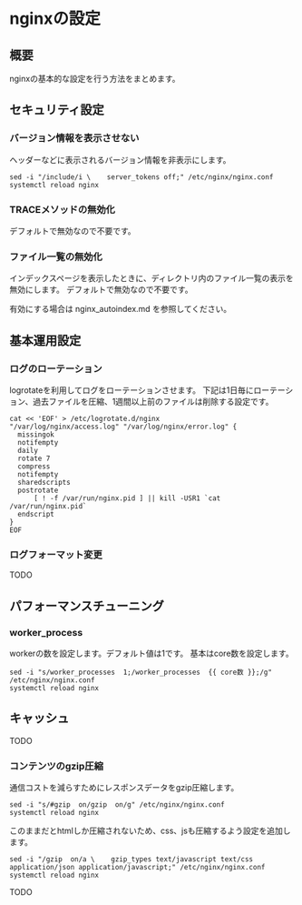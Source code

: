 # nginxの設定

## 概要

nginxの基本的な設定を行う方法をまとめます。

## セキュリティ設定

### バージョン情報を表示させない

ヘッダーなどに表示されるバージョン情報を非表示にします。

````
sed -i "/include/i \    server_tokens off;" /etc/nginx/nginx.conf
systemctl reload nginx
````

### TRACEメソッドの無効化

デフォルトで無効なので不要です。


### ファイル一覧の無効化

インデックスページを表示したときに、ディレクトリ内のファイル一覧の表示を無効にします。
デフォルトで無効なので不要です。

有効にする場合は nginx_autoindex.md を参照してください。


## 基本運用設定

### ログのローテーション

logrotateを利用してログをローテーションさせます。
下記は1日毎にローテーション、過去ファイルを圧縮、1週間以上前のファイルは削除する設定です。

````
cat << 'EOF' > /etc/logrotate.d/nginx
"/var/log/nginx/access.log" "/var/log/nginx/error.log" {
  missingok
  notifempty
  daily
  rotate 7
  compress
  notifempty
  sharedscripts
  postrotate
      [ ! -f /var/run/nginx.pid ] || kill -USR1 `cat /var/run/nginx.pid`
  endscript
}
EOF
````


### ログフォーマット変更

TODO

## パフォーマンスチューニング

### worker_process

workerの数を設定します。デフォルト値は1です。
基本はcore数を設定します。

````
sed -i "s/worker_processes  1;/worker_processes  {{ core数 }};/g" /etc/nginx/nginx.conf
systemctl reload nginx
````

## キャッシュ

TODO


### コンテンツのgzip圧縮

通信コストを減らすためにレスポンスデータをgzip圧縮します。

````
sed -i "s/#gzip  on/gzip  on/g" /etc/nginx/nginx.conf
systemctl reload nginx
````


このままだとhtmlしか圧縮されないため、css、jsも圧縮するよう設定を追加します。
````
sed -i "/gzip  on/a \    gzip_types text/javascript text/css application/json application/javascript;" /etc/nginx/nginx.conf
systemctl reload nginx
````

TODO
